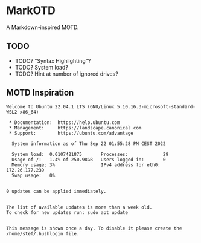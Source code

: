 # MarkOTD

A Markdown-inspired MOTD.

## TODO

- TODO? "Syntax Highlighting"?
- TODO? System load?
- TODO? Hint at number of ignored drives?

## MOTD Inspiration

```_
Welcome to Ubuntu 22.04.1 LTS (GNU/Linux 5.10.16.3-microsoft-standard-WSL2 x86_64)

 * Documentation:  https://help.ubuntu.com
 * Management:     https://landscape.canonical.com
 * Support:        https://ubuntu.com/advantage

  System information as of Thu Sep 22 01:55:28 PM CEST 2022

  System load:  0.0107421875       Processes:             29
  Usage of /:   1.4% of 250.98GB   Users logged in:       0
  Memory usage: 3%                 IPv4 address for eth0: 172.26.177.239
  Swap usage:   0%


0 updates can be applied immediately.


The list of available updates is more than a week old.
To check for new updates run: sudo apt update


This message is shown once a day. To disable it please create the
/home/stef/.hushlogin file.
```
